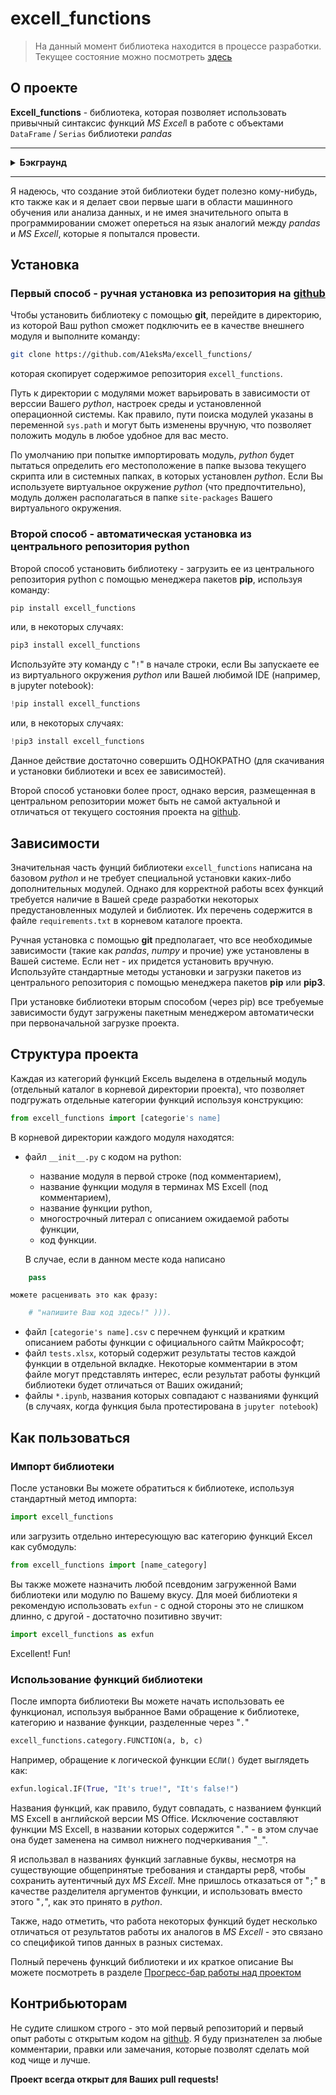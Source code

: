 # excell_functions
> На данный момент библиотека находится в процессе разработки. Текущее состояние можно посмотреть [здесь](https://github.com/A1eksMa/excell_functions/blob/main/PROGRESS.md)


## О проекте

**Excell_functions** - библиотека, которая позволяет использовать привычный синтаксис функций *MS Excel*l в работе с объектами `DataFrame` / `Serias` библиотеки *pandas*

---

<details>
<summary> <b>Бэкграунд</b> </summary>

> Идея создания этой библиотеки родилась как шутка, из сравнения библиотеки pandas с *Excell*-ем (как средства работы с таблицами).
> 
> Я ❤️ Excell - и не стесняюсь в этом признаться.
> 
> Не так давно меня занесло на курс по анализу данных, где в качестве основного инструмента для изучения и работы с данными использовалась библиотека *pandas*, а также другие библиотеки и средства визуализации данных на *python*.
> 
> Когда я только начинал изучать *pandas*, мне всегда не хватало привычного функционала *MS Excell*.
>
> Безусловно, аналог практически всего функционала *Excell* (и даже больше) есть в *pandas*, и может быть реализован либо с помощью собственных методов этой библиотеки, либо средствами базового *python*. Но поначалу синтаксис *pandas* был для меня не очень привычен, да и навыков базового программирования на *python* мне изрядно не хватало (честно говоря, я до сих пор продолжаю практически каждый день открывать в этой области все новые и новые грани).
> 
> Временами доходило до того, что вместо обработки данных с помощью *pandas* мне проще было выгрузить датафрейм в xls-файл и сделать некоторую предобработку, используя привычный функционал *MS Excell*.
> 
> Поразмыслив, я пришел к выводу что в утверждении "Пандас - это Ексель питона" есть зерно истины.
> Я решил, что создание библиотеки, которая позволяет использовать привычный синтаксис функций *MS Excell* в работе с объектами DataFrame / Serias библиотеки *pandas*, имеет некоторый смысл.
> 
> Есть несколько причин, по которым я решил написать эту библиотеку:
> - во-первых: я хотел немного прокачать навыки базового *python* на не слишком сложной, с точки зрения кода и требований к программированию, основе;
> - во-вторых: я подумал, что совсем не лишним будет освежить в памяти или открыть для себя новые, редко используемые функции *MS Excell*;
> - в-третьих:  я только-только открыл для себя *git* и мне хотелось получить некоторый практический навык работы с ним, а также немного освоиться на *github*;
> - в-четвертых: я намеревался немного потренироваться с размещением кодовой базы в центральном репозитории *python*, чтобы иметь возможность свободно размещать и скачивать ее посредством *pip*.
> 
> К тому же (в-пятых?), я как раз осваивал новый для меня текстовый редактор с весьма необычной логикой набора текста *vim*, а также прокачивал навыки слепой печати в английской раскладке, и мне хотелось немного попрактиковаться в наборе кода на *python*.
</details>

---

Я надеюсь, что создание этой библиотеки будет полезно кому-нибудь, кто также как и я делает свои первые шаги в области машинного обучения или анализа данных, и не имея значительного опыта в программировании сможет опереться на язык аналогий между *pandas* и *MS Excell*, которые я попытался провести.

## Установка

### Первый способ - ручная установка из репозитория на [github](https://github.com/A1eksMa/excell_functions/)
Чтобы установить библиотеку с помощью **git**, перейдите в директорию, из которой Ваш python сможет подключить ее в качестве внешнего модуля и выполните команду:

```bash
git clone https://github.com/A1eksMa/excell_functions/
```
которая скопирует содержимое репозитория `excell_functions`.

Путь к директории с модулями может варьировать в зависимости от верссии Вашего *python*, настроек среды и установленной операционной системы.
Как правило, пути поиска модулей указаны в переменной `sys.path` и могут быть изменены вручную, что позволяет положить модуль в любое удобное для вас место.

По умолчанию при попытке импортировать модуль, *python* будет пытаться определить его местоположение в папке вызова текущего скрипта или в системных папках, в которых установлен *python*.
Если Вы используете виртуальное окружение *python* (что предпочтительно), модуль должен располагаться в папке `site-packages` Вашего виртуального окружения.

### Второй способ - автоматическая установка из центрального репозитория python
Второй способ установить библиотеку - загрузить ее из центрального репозитория python с помощью менеджера пакетов **pip**, используя команду:

```bash
pip install excell_functions
 ```

или, в некоторых случаях:

```bash
pip3 install excell_functions
```

Используйте эту команду с "`!`" в начале строки, если Вы запускаете ее из виртуального окружения *python* или Вашей любимой IDE (например, в jupyter notebook):

```python
!pip install excell_functions
```

или, в некоторых случаях:

```python
!pip3 install excell_functions
```

Данное действие достаточно совершить ОДНОКРАТНО (для скачивания и установки библиотеки и всех ее зависимостей).

Второй способ установки более прост, однако версия, размещенная в центральном репозитории может быть не самой актуальной и отличаться от текущего состояния проекта на [github](https://github.com/A1eksMa/excell_functions/).


## Зависимости
Значительная часть фунций библиотеки `excell_functions` написана на базовом *python* и не требует специальной установки каких-либо дополнительных модулей.
Однако для корректной работы всех функций требуется наличие в Вашей среде разработки некоторых предустановленных модулей и библиотек.
Их перечень содержится в файле `requirements.txt` в корневом каталоге проекта. 

Ручная установка с помощью **git** предполагает, что все необходимые зависимости (такие как *pandas*, *numpy*  и прочие) уже установлены в Вашей системе.
Если нет - их придется установить вручную. Используйте стандартные методы установки и загрузки пакетов из центрального репозитория с помощью менеджера пакетов **pip** или **pip3**.

При установке библиотеки вторым способом (через pip) все требуемые зависимости будут загружены пакетным менеджером автоматически при первоначальной загрузке проекта.

## Структура проекта
Каждая из категорий функций Ексель выделена в отдельный модуль (отдельный каталог в корневой директории проекта), что позволяет подгружать отдельные категории функций используя конструкцию:

```python
from excell_functions import [categorie's name]
```

В корневой директории каждого модуля находятся:
- файл `__init__.py` с кодом на python:
    - название модуля в первой строке (под комментарием),
    - название функции модуля в терминах MS Excell (под комментарием),
    - название функции python,
    - многострочный литерал с описанием ожидаемой работы функции,
    - код функции.

    В случае, если в данном месте кода написано
```python
    pass
```
    можете расценивать это как фразу:
```python
    # "напишите Ваш код здесь!" ))).
```
- файл `[categorie's name].csv` с перечнем функций и кратким описанием работы функции с официального сайтм Майкрософт;
- файл `tests.xlsx`, который содержит результаты тестов каждой функции в отдельной вкладке. Некоторые комментарии в этом файле могут представлять интерес, если результат работы функций библиотеки будет отличаться от Ваших ожиданий;
- файлы `*.ipynb`, названия которых совпадают с названиями функций (в случаях, когда функция была протестирована в `jupyter notebook`)

## Как пользоваться
### Импорт библиотеки
После установки Вы можете обратиться к библиотеке, используя стандартный метод импорта:

```python
import excell_functions
```

или загрузить отдельно интересующую вас категорию функций Ексел как субмодуль:

```python
from excell_functions import [name_category]
```

Вы также можете назначить любой псевдоним загруженной Вами библиотеки или модулю по Вашему вкусу. 
Для моей библиотеки я рекомендую использовать `exfun` - с одной стороны это не слишком длинно, с другой - достаточно позитивно звучит:

```python
import excell_functions as exfun
```

Excellent! Fun!

### Использование функций библиотеки
После импорта библиотеки Вы можете начать использовать ее функционал, используя выбранное Вами обращение к библиотеке, категорию и название функции, разделенные через "`.`"

```python
excell_functions.category.FUNCTION(a, b, c)
```

Например, обращение к логической функции `ЕСЛИ()` будет выглядеть как:

```python
exfun.logical.IF(True, "It's true!", "It's false!")
```

Названия функций, как правило, будут совпадать, с названием функций MS Excell в английской версии MS Office.
Исключение составляют функции MS Excell, в названии которых содержится "`.`" - в этом случае она будет заменена на символ нижнего подчеркивания "`_`".

Я использвал в названиях функций заглавные буквы, несмотря на существующие общепринятые требования и стандарты pep8, чтобы сохранить аутентичный дух *MS Excell*.
Мне пришлось отказаться от "`;`" в качестве разделителя аргументов функции, и использовать вместо этого "`,`", как это принято в *python*.

Также, надо отметить, что работа некоторых функций будет несколько отличаться от результатов работы их аналогов в *MS Excell* - это связано со спецификой типов данных в разных системах.

Полный перечень функций библиотеки и их краткое описание Вы можете посмотреть в разделе [Прогресс-бар работы над проектом](https://github.com/A1eksMa/excell_functions/blob/main/PROGRESS.md)

## Контрибьюторам
Не судите слишком строго - это мой первый репозиторий и первый опыт работы с открытым кодом на [github](https://github.com/).
Я буду признателен за любые комментарии, правки или замечания, которые позволят сделать мой код чище и лучше.

**Проект всегда открыт для Ваших pull requests!**

